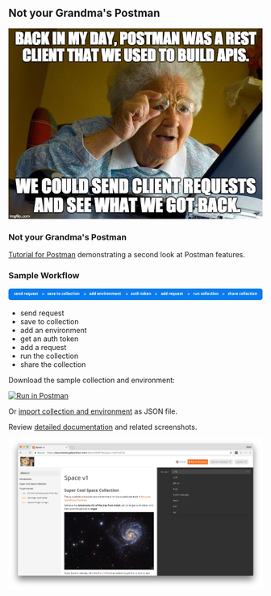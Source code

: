 ## Not your Grandma's Postman

[![grandma meme](https://github.com/loopDelicious/spacev1/blob/master/img/1prz87.jpg)](https://github.com/loopDelicious/spacev1/blob/master/img/1prz87.jpg)

### Not your Grandma's Postman 

[Tutorial for Postman](https://medium.com/@joycelin.codes/not-your-grandmas-postman-1b86b3df6fe3) demonstrating a second look at Postman features.

### Sample Workflow

[![sample workflow](https://github.com/loopDelicious/spacev1/blob/master/img/0-8NhhkHaciKNH8hLO.png)](https://github.com/loopDelicious/spacev1/blob/master/img/0-8NhhkHaciKNH8hLO.png)

* send request
* save to collection
* add an environment
* get an auth token
* add a request
* run the collection
* share the collection

Download the sample collection and environment:

[![Run in Postman](https://run.pstmn.io/button.svg)](https://app.getpostman.com/run-collection/31e691a7aee0b6843d45#?env%5Bspacev1.template%5D=W3siZW5hYmxlZCI6dHJ1ZSwia2V5IjoiaW1ndXJDbGllbnRJZCIsInZhbHVlIjoicGFzdGUteW91ci1vd24taW1ndXItY2xpZW50SWQtaGVyZSIsInR5cGUiOiJ0ZXh0In0seyJlbmFibGVkIjp0cnVlLCJrZXkiOiJpbWd1ckNsaWVudFNlY3JldCIsInZhbHVlIjoicGFzdGUteW91ci1vd24taW1ndXItY2xpZW50U2VjcmV0LWhlcmUiLCJ0eXBlIjoidGV4dCJ9LHsiZW5hYmxlZCI6dHJ1ZSwia2V5IjoiaW1ndXJSZWZyZXNoVG9rZW4iLCJ2YWx1ZSI6ImdlbmVyYXRlLWFuZC1wYXN0ZS1pbWd1ci1yZWZyZXNoVG9rZW4iLCJ0eXBlIjoidGV4dCJ9XQ==)

Or [import collection and environment](https://github.com/loopDelicious/spacev1/blob/master/Postman%20Collections/Space_v1_backup_Postman_collection_and_env.json) as JSON file.

Review [detailed documentation](https://documenter.getpostman.com/view/1559979/space-v1/6YwzFwT) and related screenshots.

[![docs screenshot](https://github.com/loopDelicious/spacev1/blob/master/img/documentationSpace.png)](https://github.com/loopDelicious/spacev1/blob/master/img/documentationSpace.png)
